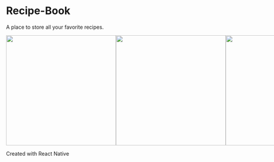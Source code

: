 # Recipe-Book
A place to store all your favorite recipes. 

<div style="display: flex; flex-direction: row;">
  <img src="https://user-images.githubusercontent.com/36209276/187560686-2c966620-0dd7-4613-89a9-3c701fe82054.jpg" width="300">
  <img src="https://user-images.githubusercontent.com/36209276/187560682-7782d52c-399d-40a6-a8e3-7ab699e78d4a.jpg" width="300">
  <img src="https://user-images.githubusercontent.com/36209276/187560683-d67cff15-807c-4cce-9a8e-272cda6f321f.jpg" width="300">
</div>

Created with React Native
